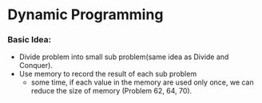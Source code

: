# Dynamic Programming

### Basic Idea:
- Divide problem into small sub problem(same idea as Divide and Conquer).
- Use memory to record the result of each sub problem
    + some time, if each value in the memory are used only once, we can reduce the size of memory (Problem 62, 64, 70).
